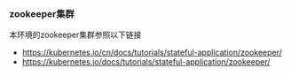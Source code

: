 ### zookeeper集群
本环境的zookeeper集群参照以下链接
- https://kubernetes.io/cn/docs/tutorials/stateful-application/zookeeper/
- https://kubernetes.io/docs/tutorials/stateful-application/zookeeper/
